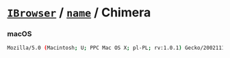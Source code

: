 # [`IBrowser`](/api/ua-parser-js/get-browser.md) / [`name`](../name.md) / Chimera

### macOS

```sh
Mozilla/5.0 (Macintosh; U; PPC Mac OS X; pl-PL; rv:1.0.1) Gecko/20021111 Chimera/0.6
```